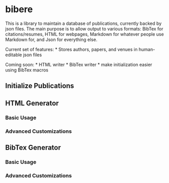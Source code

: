 bibere
======

This is a library to maintain a database of publications, currently backed by json files. The main purpose is to allow output to various formats: BibTex for citations/resumes, HTML for webpages, Markdown for whatever people use Markdown for, and Json for everything else.

Current set of features:
    * Stores authors, papers, and venues in human-editable json files

Coming soon:
    * HTML writer
    * BibTex writer
    * make initialization easier using BibTex macros

## Initialize Publications

## HTML Generator

### Basic Usage

### Advanced Customizations

## BibTex Generator

### Basic Usage

### Advanced Customizations